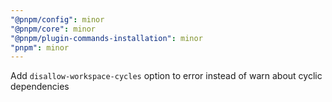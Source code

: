 ```yaml
---
"@pnpm/config": minor
"@pnpm/core": minor
"@pnpm/plugin-commands-installation": minor
"pnpm": minor
---
```


Add `disallow-workspace-cycles` option to error instead of warn about cyclic dependencies
